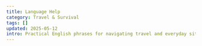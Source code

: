 ```yaml
---
title: Language Help
category: Travel & Survival
tags: []
updated: 2025-05-12
intro: Practical English phrases for navigating travel and everyday situations abroad.
---
```

